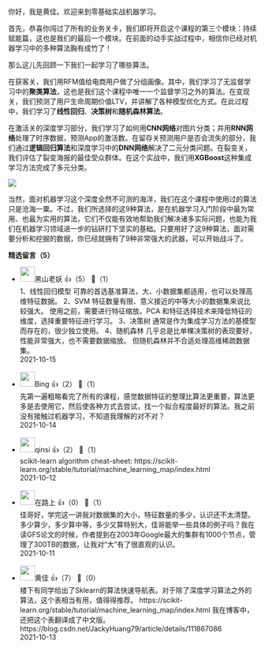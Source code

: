 你好，我是黄佳。欢迎来到零基础实战机器学习。

首先，恭喜你闯过了所有的业务关卡，我们即将开启这个课程的第三个模块：持续赋能篇，这也是我们的最后一个模块。在前面的动手实战过程中，相信你已经对机器学习中的多种算法胸有成竹了！

那么这儿先回顾一下我们一起学习了哪些算法。

在获客关，我们用RFM值给电商用户做了分组画像。其中，我们学习了无监督学习中的**聚类算法**，这也是我们这个课程中唯一一个监督学习之外的算法。在变现关，我们预测了用户生命周期价值LTV，并讲解了各种模型优化方式。在此过程中，我们学习了**线性回归**、**决策树**和**随机森林算法**。

在激活关的深度学习部分，我们学习了如何用**CNN网络**对图片分类；并用**RNN网络**处理了时序数据，预测App的激活数。在留存关预测用户是否会流失的部分，我们通过**逻辑回归算法**和深度学习中的**DNN网络**解决了二元分类问题。在裂变关，我们评估了裂变海报的最佳受众群体。在这个实战中，我们用**XGBoost**这种集成学习方法完成了多元分类。

![](https://static001.geekbang.org/resource/image/19/e8/19fd60c66f07eb2ae5910dab575802e8.jpg?wh=2000x1000)

当然，面对机器学习这个深度全然不可测的海洋，我们在这个课程中使用过的算法只是沧海一粟。不过，我们所选择的这9种算法，是在机器学习入门阶段中最为常用、也最为实用的算法，它们不仅能有效地帮助我们解决诸多实际问题，也能为我们在机器学习领域进一步的钻研打下坚实的基础。只要用好了这9种算法，面对需要分析和挖掘的数据，你已经就拥有了9种非常强大的武器，可以开始战斗了。
<div><strong>精选留言（5）</strong></div><ul>
<li><img src="https://static001.geekbang.org/account/avatar/00/11/07/36/d677e741.jpg" width="30px"><span>黑山老妖</span> 👍（5） 💬（1）<div>1、线性回归模型
可靠的首选基准算法，大、小数据集都适用，也可以处理高维特征数据。
2、SVM
特征数量有限、意义接近的中等大小的数据集来说比较强大。
使用之前，需要进行特征缩放。PCA 和特征选择技术来降低特征的维度，选择重要特征进行学习。
3、决策树
通常是作为集成学习方法的基模型而存在的，很少独立使用。
4、随机森林
几乎总是比单棵决策树的表现要好，性能非常强大，也不需要数据缩放。
但随机森林并不合适处理高维稀疏数据集。</div>2021-10-15</li><br/><li><img src="https://static001.geekbang.org/account/avatar/00/16/ab/25/5e10aacf.jpg" width="30px"><span>Bing</span> 👍（2） 💬（1）<div>先第一遍粗略看完了所有的课程，感觉数据特征的整理比算法更重要，算法更多是去使用它，然后使各种方式去尝试，找一个拟合程度最好的算法。我之前没有接触过机器学习，不知道我理解的对不对？</div>2021-10-14</li><br/><li><img src="https://static001.geekbang.org/account/avatar/00/19/70/67/0c1359c2.jpg" width="30px"><span>qinsi</span> 👍（2） 💬（1）<div>scikit-learn algorithm cheat-sheet: https:&#47;&#47;scikit-learn.org&#47;stable&#47;tutorial&#47;machine_learning_map&#47;index.html</div>2021-10-12</li><br/><li><img src="https://static001.geekbang.org/account/avatar/00/15/66/8f/02be926d.jpg" width="30px"><span>在路上</span> 👍（0） 💬（1）<div>佳哥好，学完这一讲我对数据集的大小，特征数量的多少，认识还不太清楚。多少算少，多少算中等，多少又算特别大，佳哥能举一些具体的例子吗？我在读GFS论文的时候，作者提到在2003年Google最大的集群有1000个节点，管理了300TB的数据，让我对“大”有了很直观的认识。</div>2021-10-11</li><br/><li><img src="https://static001.geekbang.org/account/avatar/00/1b/9d/a9/4602808f.jpg" width="30px"><span>黄佳</span> 👍（7） 💬（0）<div>楼下有同学给出了Sklearn的算法快速导航表。对于除了深度学习算法之外的算法，这个表相当有用，值得得推荐。
https:&#47;&#47;scikit-learn.org&#47;stable&#47;tutorial&#47;machine_learning_map&#47;index.html
我在博客中，还把这个表翻译成了中文版。
https:&#47;&#47;blog.csdn.net&#47;JackyHuang79&#47;article&#47;details&#47;111867086</div>2021-10-13</li><br/>
</ul>